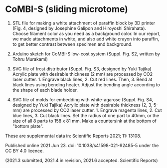 # CoMBI-S (sliding microtome) 

1. STL file for making a white attachment of paraffin block by 3D printer (Fig. 4, designed by Josephine Galipon and Hiroyoshi Shirahata). Choose filament color as you need as a background color. In our report, we made attachments in white, and also add white crayon into paraffin, to get better contrast between specimen and background.

2. Arduino sketch for CoMBI-S low-cost system (Suppl. Fig. S2, written by Tohru Murakami)

3. SVG file of frost distributor (Suppl. Fig. S3, designed by Yuki Tajika)
   Acrylic plate with desirable thickness (2 mm) are processed by CO2 laser cutter. 1. Engrave black lines, 2. Cut red lines. Then,  3. Bend at black lines using bending heater. Adjust the bending angle according to the shape of each blade holder.

4. SVG file of molds for embedding with white-agarose (Suppl. Fig. S4, designed by Yuki Tajika)
   Acrylic plate with desirable thickness (2, 3, 5-mm) are processed by CO2 laser cutter. 1. Engrave magenta lines, 2. Cut blue lines, 3. Cut black lines.
   Set the radius of one part to 40mm, or the size of all 8 parts to 158 x 81 mm. Make a countersink at the bottom of "bottom plate".

These are supplemental data in: Scientific Reports 2021; 11: 13108.

Published online 2021 Jun 23. doi: 10.1038/s41598-021-92485-5 under the CC BY 4.0 licence.

(2021.3 submitted, 2021.4 in revision, 2021.6 accepted. Scientific Reports)
